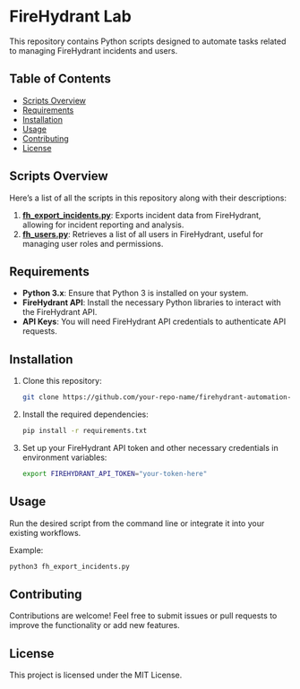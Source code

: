 # FireHydrant Lab

This repository contains Python scripts designed to automate tasks related to managing FireHydrant incidents and users.

## Table of Contents
  - [Scripts Overview](#scripts-overview)
  - [Requirements](#requirements)
  - [Installation](#installation)
  - [Usage](#usage)
  - [Contributing](#contributing)
  - [License](#license)

## Scripts Overview
Here’s a list of all the scripts in this repository along with their descriptions:

1. **[fh_export_incidents.py](fh_export_incidents.py)**: Exports incident data from FireHydrant, allowing for incident reporting and analysis.
2. **[fh_users.py](fh_users.py)**: Retrieves a list of all users in FireHydrant, useful for managing user roles and permissions.

## Requirements
- **Python 3.x**: Ensure that Python 3 is installed on your system.
- **FireHydrant API**: Install the necessary Python libraries to interact with the FireHydrant API.
- **API Keys**: You will need FireHydrant API credentials to authenticate API requests.

## Installation
1. Clone this repository:
   ```bash
   git clone https://github.com/your-repo-name/firehydrant-automation-scripts.git
   ```
2. Install the required dependencies:
   ```bash
   pip install -r requirements.txt
   ```
3. Set up your FireHydrant API token and other necessary credentials in environment variables:
   ```bash
   export FIREHYDRANT_API_TOKEN="your-token-here"
   ```

## Usage
Run the desired script from the command line or integrate it into your existing workflows.

Example:
```bash
python3 fh_export_incidents.py
```

## Contributing
Contributions are welcome! Feel free to submit issues or pull requests to improve the functionality or add new features.

## License
This project is licensed under the MIT License.
